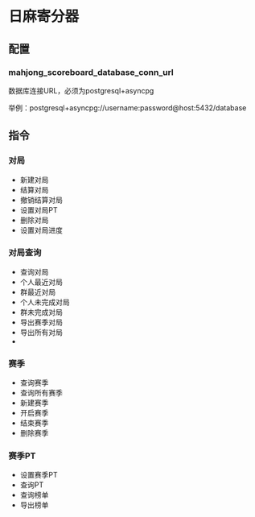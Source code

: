 日麻寄分器
============

## 配置

### mahjong_scoreboard_database_conn_url

数据库连接URL，必须为postgresql+asyncpg

举例：postgresql+asyncpg://username:password@host:5432/database

## 指令

### 对局

- 新建对局
- 结算对局
- 撤销结算对局
- 设置对局PT
- 删除对局
- 设置对局进度

### 对局查询

- 查询对局
- 个人最近对局
- 群最近对局
- 个人未完成对局
- 群未完成对局
- 导出赛季对局
- 导出所有对局
- 
### 赛季

- 查询赛季
- 查询所有赛季
- 新建赛季
- 开启赛季
- 结束赛季
- 删除赛季

### 赛季PT

- 设置赛季PT
- 查询PT
- 查询榜单
- 导出榜单
